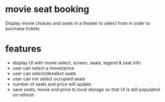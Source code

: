 # movie seat booking
Display movie choices and seats in a theater to select from in order to purchase tickets

# features
- display UI with movie select, screen, seats, legend & seat info
- user can select a movie/price
- user can select/deselect seats
- user can not select occupied seats
- number of seats and price will update
- save seats, movie and price to local storage so that UI is still populated on refresh
